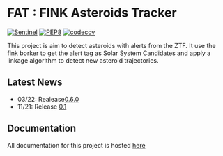 # FAT : FINK Asteroids Tracker

[![Sentinel](https://github.com/FusRoman/fink-fat/workflows/Sentinel/badge.svg)](https://github.com/FusRoman/Asteroids_and_Associations/actions?query=workflow%3ASentinel)
[![PEP8](https://github.com/FusRoman/fink-fat/workflows/PEP8/badge.svg)](https://github.com/FusRoman/Asteroids_and_Associations/actions?query=workflow%3APEP8)
[![codecov](https://codecov.io/gh/FusRoman/fink-fat/branch/main/graph/badge.svg)](https://app.codecov.io/gh/FusRoman/Asteroids_and_Associations)

This project is aim to detect asteroids with alerts from the ZTF. It use the fink borker to get the alert tag as Solar System Candidates and apply a linkage
algorithm to detect new asteroid trajectories.

## Latest News

* 03/22: Realease[0.6.0](https://github.com/FusRoman/fink-fat/releases/tag/0.6.0_beta)
* 11/21: Release [0.1](https://github.com/FusRoman/fink-fat/releases/tag/v0.1.0-alpha)

## Documentation

All documentation for this project is hosted [here](https://github.com/FusRoman/fink-fat/wiki)
